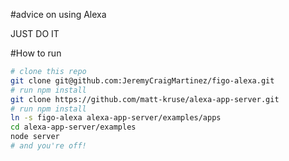 #advice on using Alexa

JUST DO IT

#How to run

```bash
# clone this repo
git clone git@github.com:JeremyCraigMartinez/figo-alexa.git
# run npm install
git clone https://github.com/matt-kruse/alexa-app-server.git
# run npm install
ln -s figo-alexa alexa-app-server/examples/apps
cd alexa-app-server/examples
node server
# and you're off!
```
